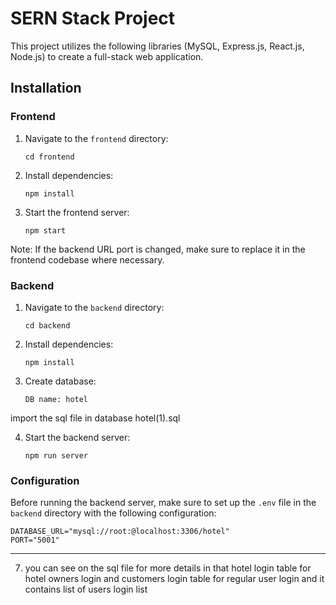 # SERN Stack Project

This project utilizes the following libraries (MySQL, Express.js, React.js, Node.js) to create a full-stack web application.

## Installation

### Frontend

1. Navigate to the `frontend` directory:
   ```
   cd frontend
   ```

2. Install dependencies:
   ```
   npm install
   ```

3. Start the frontend server:
   ```
   npm start
   ```

Note: If the backend URL port is changed, make sure to replace it in the frontend codebase where necessary.

### Backend

1. Navigate to the `backend` directory:
   ```
   cd backend
   ```

2. Install dependencies:
   ```
   npm install
   ```

3. Create database:
   ```
   DB name: hotel
   ```

  import the sql file in database hotel(1).sql 


4. Start the backend server:
   ```
   npm run server
   ```

### Configuration

Before running the backend server, make sure to set up the `.env` file in the `backend` directory with the following configuration:

```
DATABASE_URL="mysql://root:@localhost:3306/hotel"
PORT="5001"
```

---

7. you can see on the sql file for more details in that hotel login table for hotel owners login and customers login table for regular user login and it contains list of users login list
   



